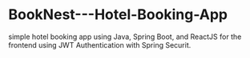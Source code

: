 # BookNest---Hotel-Booking-App
simple hotel booking app using Java, Spring Boot, and  ReactJS for the frontend using JWT Authentication with Spring Securit.
